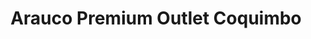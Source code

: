 ---
title: "Arauco Premium Outlet Coquimbo"
url: /coquimbo/arauco-premium-outlet-coquimbo/
shop: centro comercial
---